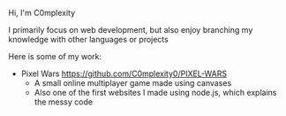 Hi, I'm C0mplexity

I primarily focus on web development, but also enjoy branching my knowledge with other languages or projects

Here is some of my work:
- Pixel Wars https://github.com/C0mplexity0/PIXEL-WARS
    - A small online multiplayer game made using canvases
    - Also one of the first websites I made using node.js, which explains the messy code